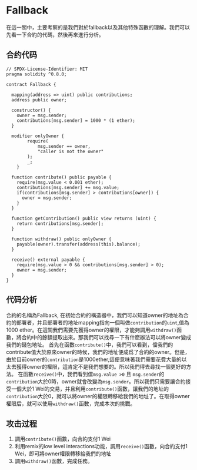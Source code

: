 # Fallback

在這一關中，主要考察的是我們對於fallback以及其他特殊函數的理解。我們可以先看一下合約的代碼，然後再來進行分析。

## 合约代码
```
// SPDX-License-Identifier: MIT
pragma solidity ^0.8.0;

contract Fallback {

  mapping(address => uint) public contributions;
  address public owner;

  constructor() {
    owner = msg.sender;
    contributions[msg.sender] = 1000 * (1 ether);
  }

  modifier onlyOwner {
        require(
            msg.sender == owner,
            "caller is not the owner"
        );
        _;
    }

  function contribute() public payable {
    require(msg.value < 0.001 ether);
    contributions[msg.sender] += msg.value;
    if(contributions[msg.sender] > contributions[owner]) {
      owner = msg.sender;
    }
  }

  function getContribution() public view returns (uint) {
    return contributions[msg.sender];
  }

  function withdraw() public onlyOwner {
    payable(owner).transfer(address(this).balance);
  }

  receive() external payable {
    require(msg.value > 0 && contributions[msg.sender] > 0);
    owner = msg.sender;
  }
}
```

## 代码分析
合約的名稱為Fallback, 在初始合約的構造器中，我們可以知道owner的地址為合約的部署者，并且部署者的地址mapping指向一個叫做`contribution`的`uint`,值為1000 ether。在這關我們需要先獲得owner的權限，才能夠調用`withdraw()`函數，將合約中的餘額提取出來。那我們可以找尋一下有什麽辦法可以將owner變成我們的錢包地址。
首先在函數`contribute()`中，我們可以看到，儅我們的contribute值大於原來owner的時候，我們的地址便成爲了合約的owner。但是，由於目前owner的`contribution`是1000ether,這便意味著我們需要花費大量的以太去獲得owner的權限，這肯定不是我們想要的。所以我們得去尋找一個更好的方法。
在函數`receive()`中，我們看到儅`msg.value >0` 且 `msg.sender`的`contribution`大於0時，owner就會改變為`msg.sender`。所以我們只需要讓合約接受一個大於1 Wei的交易，并且利用`contribute()`函數，讓我們的地址的`contribution`大於0，就可以將owner的權限轉移給我們的地址了。在取得owner權限后，就可以使用`withdraw()`函數，完成本次的挑戰。

## 攻击过程
1. 調用`contribute()`函數，向合約支付1 Wei
2. 利用remix的low level interactions功能，調用`receive()`函數，向合約支付1 Wei，即可將owner權限轉移給我們的地址
3. 調用`withdraw()`函數，完成任務。